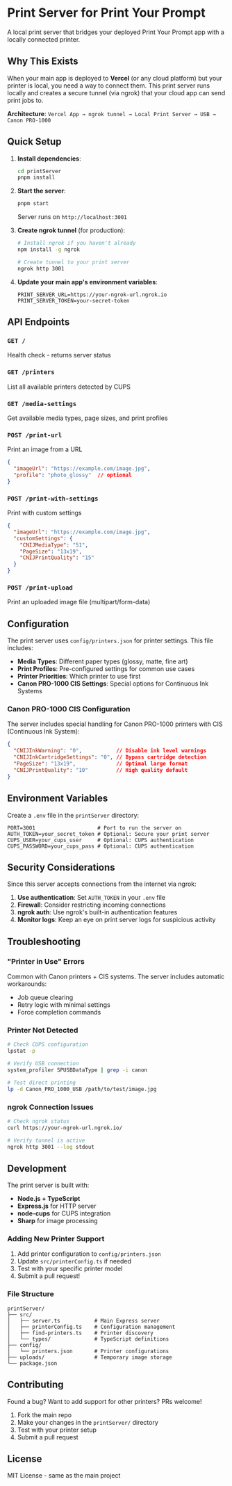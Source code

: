 # Print Server for Print Your Prompt

A local print server that bridges your deployed Print Your Prompt app with a locally connected printer.

## Why This Exists

When your main app is deployed to **Vercel** (or any cloud platform) but your printer is local, you need a way to connect them. This print server runs locally and creates a secure tunnel (via ngrok) that your cloud app can send print jobs to.

**Architecture**: `Vercel App → ngrok tunnel → Local Print Server → USB → Canon PRO-1000`

## Quick Setup

1. **Install dependencies**:
   ```bash
   cd printServer
   pnpm install
   ```

2. **Start the server**:
   ```bash
   pnpm start
   ```
   Server runs on `http://localhost:3001`

3. **Create ngrok tunnel** (for production):
   ```bash
   # Install ngrok if you haven't already
   npm install -g ngrok
   
   # Create tunnel to your print server
   ngrok http 3001
   ```

4. **Update your main app's environment variables**:
   ```env
   PRINT_SERVER_URL=https://your-ngrok-url.ngrok.io
   PRINT_SERVER_TOKEN=your-secret-token
   ```

## API Endpoints

### `GET /`
Health check - returns server status

### `GET /printers`
List all available printers detected by CUPS

### `GET /media-settings`
Get available media types, page sizes, and print profiles

### `POST /print-url`
Print an image from a URL
```json
{
  "imageUrl": "https://example.com/image.jpg",
  "profile": "photo_glossy"  // optional
}
```

### `POST /print-with-settings`
Print with custom settings
```json
{
  "imageUrl": "https://example.com/image.jpg",
  "customSettings": {
    "CNIJMediaType": "51",
    "PageSize": "13x19",
    "CNIJPrintQuality": "15"
  }
}
```

### `POST /print-upload`
Print an uploaded image file (multipart/form-data)

## Configuration

The print server uses `config/printers.json` for printer settings. This file includes:

- **Media Types**: Different paper types (glossy, matte, fine art)
- **Print Profiles**: Pre-configured settings for common use cases
- **Printer Priorities**: Which printer to use first
- **Canon PRO-1000 CIS Settings**: Special options for Continuous Ink Systems

### Canon PRO-1000 CIS Configuration

The server includes special handling for Canon PRO-1000 printers with CIS (Continuous Ink System):

```json
{
  "CNIJInkWarning": "0",           // Disable ink level warnings
  "CNIJInkCartridgeSettings": "0", // Bypass cartridge detection
  "PageSize": "13x19",             // Optimal large format
  "CNIJPrintQuality": "10"         // High quality default
}
```

## Environment Variables

Create a `.env` file in the `printServer` directory:

```env
PORT=3001                    # Port to run the server on
AUTH_TOKEN=your_secret_token # Optional: Secure your print server
CUPS_USER=your_cups_user     # Optional: CUPS authentication
CUPS_PASSWORD=your_cups_pass # Optional: CUPS authentication
```

## Security Considerations

Since this server accepts connections from the internet via ngrok:

1. **Use authentication**: Set `AUTH_TOKEN` in your `.env` file
2. **Firewall**: Consider restricting incoming connections
3. **ngrok auth**: Use ngrok's built-in authentication features
4. **Monitor logs**: Keep an eye on print server logs for suspicious activity

## Troubleshooting

### "Printer in Use" Errors
Common with Canon printers + CIS systems. The server includes automatic workarounds:
- Job queue clearing
- Retry logic with minimal settings
- Force completion commands

### Printer Not Detected
```bash
# Check CUPS configuration
lpstat -p

# Verify USB connection
system_profiler SPUSBDataType | grep -i canon

# Test direct printing
lp -d Canon_PRO_1000_USB /path/to/test/image.jpg
```

### ngrok Connection Issues
```bash
# Check ngrok status
curl https://your-ngrok-url.ngrok.io/

# Verify tunnel is active
ngrok http 3001 --log stdout
```

## Development

The print server is built with:
- **Node.js + TypeScript**
- **Express.js** for HTTP server
- **node-cups** for CUPS integration
- **Sharp** for image processing

### Adding New Printer Support

1. Add printer configuration to `config/printers.json`
2. Update `src/printerConfig.ts` if needed
3. Test with your specific printer model
4. Submit a pull request!

### File Structure

```
printServer/
├── src/
│   ├── server.ts           # Main Express server
│   ├── printerConfig.ts    # Configuration management
│   ├── find-printers.ts    # Printer discovery
│   └── types/              # TypeScript definitions
├── config/
│   └── printers.json       # Printer configurations
├── uploads/                # Temporary image storage
└── package.json
```

## Contributing

Found a bug? Want to add support for other printers? PRs welcome!

1. Fork the main repo
2. Make your changes in the `printServer/` directory
3. Test with your printer setup
4. Submit a pull request

## License

MIT License - same as the main project 
